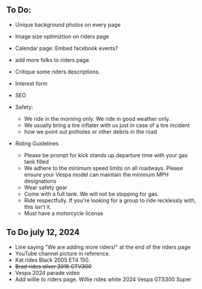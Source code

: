 ## To Do:
- Unique background photos on every page
- Image size optimiztion on riders page
- Calendar page: Embed facebook events?
- add more folks to riders page.
- Critique some riders descriptions.
- Interest form
- SEO
- Safety:
    - We ride in the morning only. We ride in good weather only.
    - We usually bring a tire inflater with us just in case of a tire incident
    - how we point out potholes or other debris in  the road

- Riding Guidelines
    - Please be prompt for kick stands up departure time with your gas tank filled 
    - We adhere to  the minimum speed limits on all roadways. Please ensure your Vespa model can maintain the minimum MPH designations
    - Wear safety gear
    - Come with a full tank. We will not be stopping for gas.
    - Ride respectfully. If you're looking for a group to ride recklessly with, this isn't it.
    - Must have a motorcycle license

## To Do july 12, 2024
- Line saying "We are adding more riders!" at the end of the riders page
- YouTube channel picture in reference.
- Kat rides Black 2005 ET4 150.
- ~~Brad rides silver 2016 GTV300~~
- Vespa 2024 parade video
- Add willie to riders page. Willie rides white 2024 Vespa GTS300 Super
